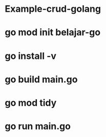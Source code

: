 # Example-crud-golang
# go mod init belajar-go
# go install -v
# go build main.go
# go mod tidy
# go run main.go
